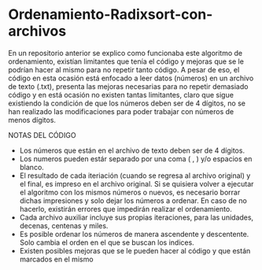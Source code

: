 # Ordenamiento-Radixsort-con-archivos
En un repositorio anterior se explico como funcionaba este algoritmo de ordenamiento, existían limitantes que tenía el código y mejoras que se le podrían hacer al mismo para no repetir tanto código.  A pesar de eso, el código en esta ocasión está enfocado a leer datos (números) en un archivo de texto (.txt), presenta las mejoras necesarias para no repetir demasiado código y en está ocasión no existen tantas limitantes, claro que sigue existiendo la condición de que los números deben ser de 4 dígitos, no se han realizado las modificaciones para poder trabajar con números de menos dígitos.

NOTAS DEL CÓDIGO
  - Los números que están en el archivo de texto deben ser de 4 dígitos.
  - Los numeros pueden estár separado por una coma ( , ) y/o espacios en blanco.
  - El resultado de cada iteriación (cuando se regresa al archivo original) y el final, es impreso en el archivo original. Si se quisiera volver a ejecutar el algoritmo con los mismos números o nuevos, es necesario borrar dichas impresiones y solo dejar los números a ordenar. En caso de no hacerlo, existirán errores que impedirán realizar el ordenamiento.
  - Cada archivo auxiliar incluye sus propias iteraciones, para las unidades, decenas, centenas y miles.
  - Es posible ordenar los números de manera ascendente y descentente. Solo cambia el orden en el que se buscan los indices.
  - Existen posibles mejoras que se le pueden hacer al código y que están marcados en el mismo
